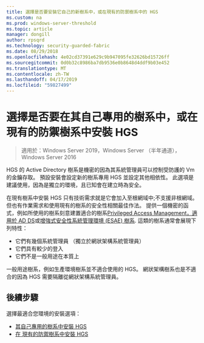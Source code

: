 ```yaml
---
title: 選擇是否要安裝它自己的新樹系中，或在現有的防禦樹系中的 HGS
ms.custom: na
ms.prod: windows-server-threshold
ms.topic: article
manager: dongill
author: rpsqrd
ms.technology: security-guarded-fabric
ms.date: 08/29/2018
ms.openlocfilehash: 4e02cd37391e629c9b947095fe32626bd15726ff
ms.sourcegitcommit: 0d0b32c8986ba7db9536e0b8648d4ddf9b03e452
ms.translationtype: MT
ms.contentlocale: zh-TW
ms.lasthandoff: 04/17/2019
ms.locfileid: "59827499"
---
```

# <a name="choose-whether-to-install-hgs-in-its-own-dedicated-forest-or-in-an-existing-bastion-forest"></a>選擇是否要在其自己專用的樹系中，或在現有的防禦樹系中安裝 HGS

>適用於：Windows Server 2019，Windows Server （半年通道），Windows Server 2016


HGS 的 Active Directory 樹系是機密的因為其系統管理員可以控制受防護的 Vm 的金鑰存取。 預設安裝會設定新的樹系專用 HGS 並設定其他相依性。 此選項是建議使用，因為是獨立的環境，且已知會在建立時為安全。 

在現有樹系中安裝 HGS 只有技術需求就是它會加入至根網域中;不支援非根網域。 但也有作業需求和使用現有的樹系的安全性相關最佳作法。 提供一個機密的函式，例如所使用的樹系刻意建置適合的樹系[Privileged Access Management，適用於 AD DS](https://docs.microsoft.com/microsoft-identity-manager/pam/privileged-identity-management-for-active-directory-domain-services)或[增強式安全性系統管理環境 (ESAE) 樹系](https://technet.microsoft.com/windows-server-docs/security/securing-privileged-access/securing-privileged-access-reference-material#ESAE_BM). 這類的樹系通常會展現下列特性：

- 它們有幾個系統管理員 （獨立於網狀架構系統管理員）
- 它們具有較少的登入
- 它們不是一般用途在本質上 

一般用途樹系，例如生產環境樹系並不適合使用的 HGS。 網狀架構樹系也是不適合的因為 HGS 需要隔離從網狀架構系統管理員。

## <a name="next-step"></a>後續步驟

選擇最適合您環境的安裝選項：

- [其自己專用的樹系中安裝 HGS](guarded-fabric-install-hgs-default.md)
- [在 現有的防禦樹系中安裝 HGS](guarded-fabric-install-hgs-in-a-bastion-forest.md)



